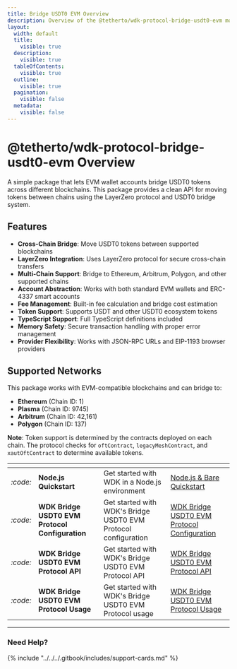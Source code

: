 ```yaml
---
title: Bridge USDT0 EVM Overview
description: Overview of the @tetherto/wdk-protocol-bridge-usdt0-evm module
layout:
  width: default
  title:
    visible: true
  description:
    visible: true
  tableOfContents:
    visible: true
  outline:
    visible: true
  pagination:
    visible: false
  metadata:
    visible: false
---
```


# @tetherto/wdk-protocol-bridge-usdt0-evm Overview

A simple package that lets EVM wallet accounts bridge USDT0 tokens across different blockchains. This package provides a clean API for moving tokens between chains using the LayerZero protocol and USDT0 bridge system.

## Features

- **Cross-Chain Bridge**: Move USDT0 tokens between supported blockchains
- **LayerZero Integration**: Uses LayerZero protocol for secure cross-chain transfers
- **Multi-Chain Support**: Bridge to Ethereum, Arbitrum, Polygon, and other supported chains
- **Account Abstraction**: Works with both standard EVM wallets and ERC-4337 smart accounts
- **Fee Management**: Built-in fee calculation and bridge cost estimation
- **Token Support**: Supports USDT and other USDT0 ecosystem tokens
- **TypeScript Support**: Full TypeScript definitions included
- **Memory Safety**: Secure transaction handling with proper error management
- **Provider Flexibility**: Works with JSON-RPC URLs and EIP-1193 browser providers

## Supported Networks

This package works with EVM-compatible blockchains and can bridge to:

- **Ethereum** (Chain ID: 1)
- **Plasma** (Chain ID: 9745)
- **Arbitrum** (Chain ID: 42,161)
- **Polygon** (Chain ID: 137)


**Note**: Token support is determined by the contracts deployed on each chain. The protocol checks for `oftContract`, `legacyMeshContract`, and `xautOftContract` to determine available tokens.


<table data-card-size="large" data-view="cards">
	<thead>
		<tr>
			<th></th>
			<th></th>
			<th></th>
			<th data-hidden data-card-target data-type="content-ref"></th>
		</tr>
	</thead>
	<tbody>
		<tr>
			<td>
				<i class="fa-code">:code:</i>
			</td>
			<td>
				<strong>Node.js Quickstart</strong>
			</td>
			<td>Get started with WDK in a Node.js environment</td>
			<td>
				<a href="../../../start-building/nodejs-bare-quickstart.md">Node.js & Bare Quickstart</a>
			</td>
		</tr>
        <tr>
			<td>
				<i class="fa-code">:code:</i>
			</td>
			<td>
				<strong>WDK Bridge USDT0 EVM Protocol Configuration</strong>
			</td>
			<td>Get started with WDK's Bridge USDT0 EVM Protocol configuration</td>
			<td>
				<a href="./configuration.md">WDK Bridge USDT0 EVM Protocol Configuration</a>
			</td>
		</tr>
        <tr>
			<td>
				<i class="fa-code">:code:</i>
			</td>
			<td>
				<strong>WDK Bridge USDT0 EVM Protocol API</strong>
			</td>
			<td>Get started with WDK's Bridge USDT0 EVM Protocol API</td>
			<td>
				<a href="./api-reference.md">WDK Bridge USDT0 EVM Protocol API</a>
			</td>
		</tr>
        <tr>
			<td>
				<i class="fa-code">:code:</i>
			</td>
			<td>
				<strong>WDK Bridge USDT0 EVM Protocol Usage</strong>
			</td>
			<td>Get started with WDK's Bridge USDT0 EVM Protocol usage</td>
			<td>
				<a href="./usage.md">WDK Bridge USDT0 EVM Protocol Usage</a>
			</td>
		</tr>
	</tbody>
</table>

***

### Need Help?

{% include "../../../.gitbook/includes/support-cards.md" %}






